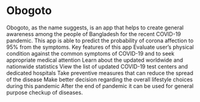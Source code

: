 # Obogoto
Obogoto, as the name suggests, is an app that helps to create general awareness among the people of Bangladesh for the recent COVID-19 pandemic. This app is able to predict the probability of corona affection to 95% from the symptoms. Key features of this app Evaluate user’s physical condition against the common symptoms of COVID-19 and to seek appropriate medical attention Learn about the updated worldwide and nationwide statistics View the list of updated COVID-19 test centers and dedicated hospitals Take preventive measures that can reduce the spread of the disease Make better decision regarding the overall lifestyle choices during this pandemic After the end of pandemic it can be used for general purpose checkup of diseases.
